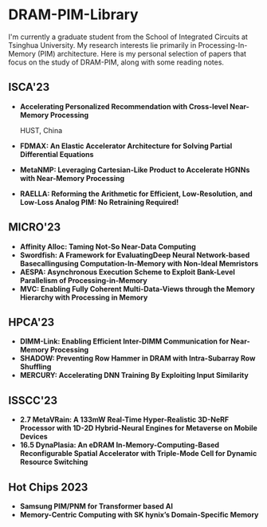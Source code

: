 # DRAM-PIM-Library
I'm currently a graduate student from the School of Integrated Circuits at Tsinghua University. My research interests lie primarily in Processing-In-Memory (PIM) architecture. Here is my personal selection of papers that focus on the study of DRAM-PIM, along with some reading notes.

## ISCA'23

* **Accelerating Personalized Recommendation with Cross-level Near-Memory Processing**

  HUST, China

* **FDMAX: An Elastic Accelerator Architecture for Solving Partial Differential Equations**

* **MetaNMP: Leveraging Cartesian-Like Product to Accelerate HGNNs with Near-Memory Processing**

* **RAELLA: Reforming the Arithmetic for Efficient, Low-Resolution, and Low-Loss Analog PIM: No Retraining Required!**



## MICRO'23

* **Affinity Alloc: Taming Not-So Near-Data Computing**
* **Swordfish: A Framework for EvaluatingDeep Neural Network-based Basecallingusing Computation-In-Memory with Non-Ideal Memristors**
* **AESPA: Asynchronous Execution Scheme to Exploit  Bank-Level Parallelism of Processing-in-Memory**
* **MVC: Enabling Fully Coherent Multi-Data-Views through the Memory Hierarchy with Processing in Memory**



## HPCA'23

* **DIMM-Link: Enabling Efficient Inter-DIMM Communication for Near-Memory Processing**
* **SHADOW: Preventing Row Hammer in DRAM with Intra-Subarray Row Shuffling**
* **MERCURY: Accelerating DNN Training By Exploiting Input Similarity**



## ISSCC'23

* **2.7 MetaVRain: A 133mW Real-Time Hyper-Realistic 3D-NeRF Processor with 1D-2D Hybrid-Neural Engines for Metaverse on Mobile Devices**
* **16.5 DynaPlasia: An eDRAM In-Memory-Computing-Based Reconfigurable Spatial Accelerator with Triple-Mode Cell for Dynamic Resource Switching**



## Hot Chips 2023

* **Samsung PIM/PNM for Transformer based AI**
* **Memory-Centric Computing with SK hynix’s Domain-Specific Memory**
